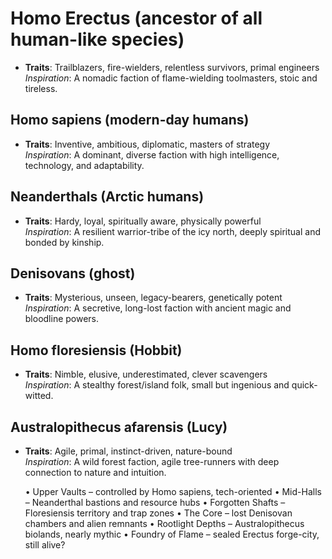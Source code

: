 # Homo Erectus (ancestor of all human-like species)
- **Traits**: Trailblazers, fire-wielders, relentless survivors, primal engineers  
  *Inspiration*: A nomadic faction of flame-wielding toolmasters, stoic and tireless.

## Homo sapiens (modern-day humans)
- **Traits**: Inventive, ambitious, diplomatic, masters of strategy  
  *Inspiration*: A dominant, diverse faction with high intelligence, technology, and adaptability.

## Neanderthals (Arctic humans)
- **Traits**: Hardy, loyal, spiritually aware, physically powerful  
  *Inspiration*: A resilient warrior-tribe of the icy north, deeply spiritual and bonded by kinship.

## Denisovans (ghost)
- **Traits**: Mysterious, unseen, legacy-bearers, genetically potent  
  *Inspiration*: A secretive, long-lost faction with ancient magic and bloodline powers.

## Homo floresiensis (Hobbit)
- **Traits**: Nimble, elusive, underestimated, clever scavengers  
  *Inspiration*: A stealthy forest/island folk, small but ingenious and quick-witted.

## Australopithecus afarensis (Lucy)
- **Traits**: Agile, primal, instinct-driven, nature-bound  
  *Inspiration*: A wild forest faction, agile tree-runners with deep connection to nature and intuition.






	•	Upper Vaults – controlled by Homo sapiens, tech-oriented
	•	Mid-Halls – Neanderthal bastions and resource hubs
	•	Forgotten Shafts – Floresiensis territory and trap zones
	•	The Core – lost Denisovan chambers and alien remnants
	•	Rootlight Depths – Australopithecus biolands, nearly mythic
	•	Foundry of Flame – sealed Erectus forge-city, still alive?

<!-- 
1. Humans saw threats from the sky, ran to build bastions, but then unexpectdily found ruins of underground structure called the dungeon.
2. Humans tried to do resource generation, found monsters as great source.
3. Source of monster turned out to be caused by awful diseases let untouched
4. There they met a new species, dwarves, and together they managed to fight off the mutated monsters and avoid the aerial threats
5. after a while, the dwarves and 

Homo sapien (The betrayers)
- 

neanderthals (The lost bloods) -->
